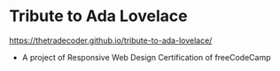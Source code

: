 # Tribute to Ada Lovelace

https://thetradecoder.github.io/tribute-to-ada-lovelace/

- A project of Responsive Web Design Certification of freeCodeCamp
